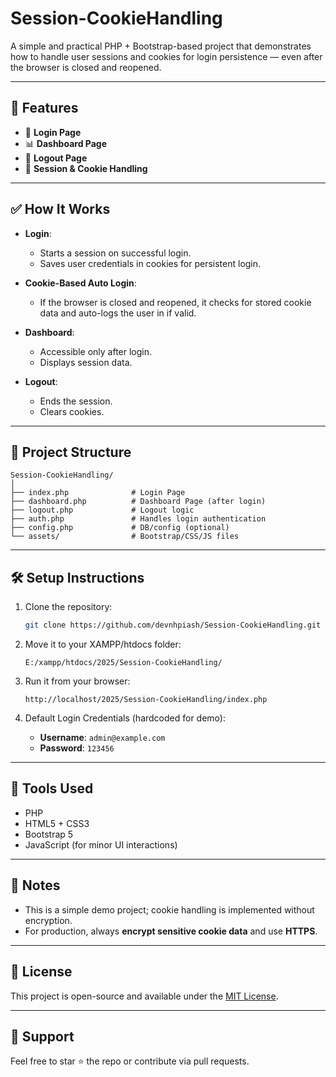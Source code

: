 # Session-CookieHandling

A simple and practical PHP + Bootstrap-based project that demonstrates how to handle user sessions and cookies for login persistence — even after the browser is closed and reopened.

---

## 🚀 Features

- 🔐 **Login Page**
- 📊 **Dashboard Page**
- 🚪 **Logout Page**
- 🧠 **Session & Cookie Handling**

---

## ✅ How It Works

- **Login**: 
  - Starts a session on successful login.
  - Saves user credentials in cookies for persistent login.

- **Cookie-Based Auto Login**:
  - If the browser is closed and reopened, it checks for stored cookie data and auto-logs the user in if valid.

- **Dashboard**: 
  - Accessible only after login.
  - Displays session data.

- **Logout**:
  - Ends the session.
  - Clears cookies.

---

## 📁 Project Structure

```
Session-CookieHandling/
│
├── index.php              # Login Page
├── dashboard.php          # Dashboard Page (after login)
├── logout.php             # Logout logic
├── auth.php               # Handles login authentication
├── config.php             # DB/config (optional)
└── assets/                # Bootstrap/CSS/JS files
```

---

## 🛠️ Setup Instructions

1. Clone the repository:
   ```bash
   git clone https://github.com/devnhpiash/Session-CookieHandling.git
   ```

2. Move it to your XAMPP/htdocs folder:
   ```
   E:/xampp/htdocs/2025/Session-CookieHandling/
   ```

3. Run it from your browser:
   ```
   http://localhost/2025/Session-CookieHandling/index.php
   ```

4. Default Login Credentials (hardcoded for demo):
   - **Username**: `admin@example.com`
   - **Password**: `123456`

---

## 🧰 Tools Used

- PHP
- HTML5 + CSS3
- Bootstrap 5
- JavaScript (for minor UI interactions)

---

## 📌 Notes

- This is a simple demo project; cookie handling is implemented without encryption.
- For production, always **encrypt sensitive cookie data** and use **HTTPS**.

---

## 📄 License

This project is open-source and available under the [MIT License](LICENSE).

---

## 🙌 Support

Feel free to star ⭐ the repo or contribute via pull requests.
